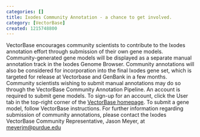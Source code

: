 ```yaml
---
categories: []
title: Ixodes Community Annotation - a chance to get involved.
category: [VectorBase]
created: 1215748800
---
```

VectorBase encourages community scientists to contribute to the Ixodes annotation effort through submission of their own gene models. Community-generated gene models will be displayed as a separate manual annotation track in the Ixodes Genome Browser. Community annotations will also be considered for incorporation into the final Ixodes gene set, which is targeted for release at Vectorbase and GenBank in a few months.  
Community scientists wishing to submit manual annotations may do so through the VectorBase Community Annotation Pipeline. An account is required to submit gene models. To sign-up for an account, click the User tab in the top-right corner of the <a href="http://www.vectorbase.org/index.php">VectorBase homepage</a>. To submit a gene model, follow VectorBase instructions.  For further information regarding submission of community annotations, please contact the Ixodes VectorBase Community Representative, Jason Meyer, at meyerjm@purdue.edu
